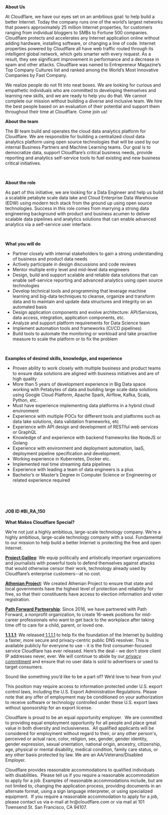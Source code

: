 <div class="content-intro">
	<div><strong>About Us</strong></div>
	<div>
		<p><span style="font-weight: 400;">At Cloudflare, we have our eyes set on an ambitious goal: to help build a better Internet. Today the company runs one of the world’s largest networks that powers approximately 25 million Internet properties, for customers ranging from individual bloggers to SMBs to Fortune 500 companies. Cloudflare protects and accelerates any Internet application online without adding hardware, installing software, or changing a line of code. Internet properties powered by Cloudflare all have web traffic routed through its intelligent global network, which gets smarter with every request. As a result, they see significant improvement in performance and a decrease in spam and other attacks. Cloudflare was named to Entrepreneur Magazine’s Top Company Cultures list and ranked among the World’s Most Innovative Companies by Fast Company.</span><span style="font-weight: 400;">&nbsp;</span></p>
		<p><span style="font-weight: 400;">We realize people do not fit into neat boxes. We are looking for curious and empathetic individuals who are committed to developing themselves and learning new skills, and we are ready to help you do that. We cannot complete our mission without building a diverse and inclusive team. We hire the best people based on an evaluation of their potential and support them throughout their time at Cloudflare. Come join us!&nbsp;</span></p>
	</div>
</div>
<p><strong>About the team&nbsp;&nbsp;</strong></p>
<p><span style="font-weight: 400;">The BI team build and operates the cloud data analytics platform for Cloudflare. We are responsible for building a centralized cloud data analytics platform using open source technologies that will be used by our internal Business Partners and Machine Learning teams. Our goal is to democratize data, support Cloudflare’s critical business needs, provide reporting and analytics self-service tools to fuel existing and new business critical initiatives.</span></p>
<p>&nbsp;</p>
<p><strong>About the role</strong></p>
<p><span style="font-weight: 400;">As part of this initiative, we are looking for a Data Engineer and help us build a scalable petabyte scale data lake and Cloud Enterprise Data Warehouse (EDW) using modern tech stack from the ground up using open source technologies. Success in this role comes from marrying a strong data engineering background with product and business acumen to deliver scalable data pipelines and analytics solutions that can enable advanced analytics via a self-service user interface.</span></p>
<p>&nbsp;</p>
<p><strong>What you will do</strong></p>
<ul>
	<li style="font-weight: 400;"><span style="font-weight: 400;">Partner closely with internal stakeholders to gain a strong understanding of business and product data needs</span></li>
	<li style="font-weight: 400;"><span style="font-weight: 400;">Actively participate in design discussions and code reviews</span></li>
	<li style="font-weight: 400;"><span style="font-weight: 400;">Mentor multiple entry level and mid-level data engineers</span></li>
	<li style="font-weight: 400;"><span style="font-weight: 400;">Design, build and support scalable and reliable data solutions that can enable self-service reporting and advanced analytics using open source technologies</span></li>
	<li style="font-weight: 400;"><span style="font-weight: 400;">Develop technical tools and programming that leverage machine learning and big-data techniques to cleanse, organize and transform data and to maintain and update data structures and integrity on an automated basis</span></li>
	<li style="font-weight: 400;"><span style="font-weight: 400;">Design application components and evolve architecture: API/Services, data access, integration, application components, etc.</span></li>
	<li style="font-weight: 400;"><span style="font-weight: 400;">Analyze and support platform requirements for Data Science team</span></li>
	<li style="font-weight: 400;"><span style="font-weight: 400;">Implement automation tools and frameworks (CI/CD pipelines)</span></li>
	<li style="font-weight: 400;"><span style="font-weight: 400;">Build tools to automate the monitoring or workload and take proactive measure to scale the platform or to fix the problem&nbsp;</span></li>
</ul>
<p>&nbsp;</p>
<p><strong>Examples of desired skills, knowledge, and experience&nbsp;</strong></p>
<ul>
	<li style="font-weight: 400;"><span style="font-weight: 400;">Proven ability to work closely with multiple business and product teams to ensure data solutions are aligned with business initiatives and are of high quality</span></li>
	<li style="font-weight: 400;"><span style="font-weight: 400;">More than 5 years of development experience in Big Data space working with Petabytes of data and building large scale data solutions using Google Cloud Platform, Apache Spark, Airflow, Kafka, Scala, Python, etc.</span></li>
	<li style="font-weight: 400;"><span style="font-weight: 400;">Must have experience implementing data platforms in a hybrid cloud environment</span></li>
	<li style="font-weight: 400;"><span style="font-weight: 400;">Experience with multiple POCs for different tools and platforms such as data lake solutions, data validation frameworks, etc</span></li>
	<li style="font-weight: 400;"><span style="font-weight: 400;">Experience with API design and development of RESTful web services or GraphQL</span></li>
	<li style="font-weight: 400;"><span style="font-weight: 400;">Knowledge of and experience with backend frameworks like NodeJS or Golang</span></li>
	<li style="font-weight: 400;"><span style="font-weight: 400;">Experience with environment and deployment automation, IaaS, deployment pipeline specification and development.</span></li>
	<li style="font-weight: 400;"><span style="font-weight: 400;">Working experience in Kubernetes, Docker etc.</span></li>
	<li style="font-weight: 400;"><span style="font-weight: 400;">Implemented real time streaming data pipelines</span></li>
	<li style="font-weight: 400;"><span style="font-weight: 400;">Experience with leading a team of data engineers is a plus</span></li>
	<li style="font-weight: 400;"><span style="font-weight: 400;">Bachelor’s or Master’s Degree in Computer Science or Engineering or related experience required</span></li>
</ul>
<p>&nbsp;</p>
<p>&nbsp;</p>
<h4><strong>JOB ID #BI_RA_150</strong></h4>
<div class="content-conclusion">
	<p><strong>What Makes Cloudflare Special?</strong></p>
	<p><span style="font-weight: 400;">We’re not just a highly ambitious, large-scale technology company. We’re a highly ambitious, large-scale technology company with a soul. Fundamental to our mission to help build a better Internet is protecting the free and open Internet.</span></p>
	<p><a href="https://blog.cloudflare.com/protecting-free-expression-online/"><strong>Project Galileo</strong></a><span style="font-weight: 400;">: We equip politically and artistically important organizations and journalists with powerful tools to defend themselves against attacks that would otherwise censor their work, technology already used by Cloudflare’s enterprise customers--at no cost.</span></p>
	<p><strong><a href="https://www.cloudflare.com/athenian/">Athenian Project</a></strong><span style="font-weight: 400;">: We created Athenian Project to ensure that state and local governments have the highest level of protection and reliability for free, so that their constituents have access to election information and voter registration.</span></p>
	<p><a href="https://blog.cloudflare.com/tag/path-forward/"><strong>Path Forward Partnership</strong></a><span style="font-weight: 400;">: Since 2016, we have partnered with Path Forward, a nonprofit organization, to create 16-week positions for mid-career professionals who want to get back to the workplace after taking time off to care for a child, parent, or loved one.</span></p>
	<p><a href="https://1.1.1.1/"><strong>1.1.1.1</strong></a><span style="font-weight: 400;">: We released</span><a href="https://1.1.1.1/"> <span style="font-weight: 400;">1.1.1.1</span></a><span style="font-weight: 400;"> to help fix the foundation of the Internet by building a faster, more secure and privacy-centric public DNS resolver. This is available publicly for everyone to use - it is the first consumer-focused service Cloudflare has ever released. Here’s the deal - we don’t store client IP addresses never, ever. We will continue to abide by our</span><a href="https://developers.cloudflare.com/1.1.1.1/privacy/public-dns-resolver"> privacy commitment</a><span style="font-weight: 400;"> and ensure that no user data is sold to advertisers or used to target consumers.</span></p>
	<p><span style="font-weight: 400;">Sound like something you’d like to be a part of? We’d love to hear from you!</span></p>
	<p><span style="font-weight: 400;">This position may require access to information protected under U.S. export control laws, including the U.S. Export Administration Regulations. Please note that any offer of employment may be conditioned on your authorization to receive software or technology controlled under these U.S. export laws without sponsorship for an export license.</span></p>
	<p><span style="font-weight: 400;">Cloudflare is proud to be an equal opportunity employer. &nbsp;We are committed to providing equal employment opportunity for all people and place great value in both diversity and inclusiveness. &nbsp;All qualified applicants will be considered for employment without regard to their, or any other person's, perceived or actual</span> <span style="font-weight: 400;">race, color, religion, sex, gender, gender identity, gender expression, sexual orientation, national origin, ancestry, citizenship, age, physical or mental disability, medical condition, family care status, or any other basis protected by law. </span><span style="font-weight: 400;">We are an AA/Veterans/Disabled Employer.</span></p>
	<p><span style="font-weight: 400;">Cloudflare provides reasonable accommodations to qualified individuals with disabilities. &nbsp;Please tell us if you require a reasonable accommodation to apply for a job. Examples of reasonable accommodations include, but are not limited to, changing the application process, providing documents in an alternate format, using a sign language interpreter, or using specialized equipment. &nbsp;If you require a reasonable accommodation to apply for a job, please contact us via e-mail at </span><span style="font-weight: 400;">hr@cloudflare.com</span><span style="font-weight: 400;"> or via mail at 101 Townsend St. San Francisco, CA 94107.</span></p>
</div>